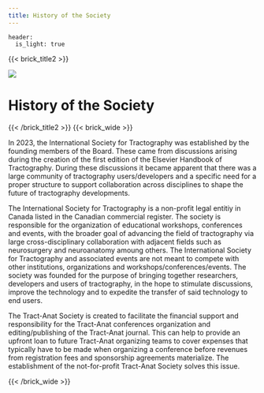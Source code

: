 ```yaml
---
title: History of the Society
---
```

```
header:
  is_light: true
```
{{< brick_title2 >}}

![](/uploads/photos/tractgoraphy_section.png)

# History of the Society

{{< /brick_title2 >}}
{{< brick_wide >}}

In 2023, the International Society for Tractography was established by the founding members of the Board. These came from discussions arising during the creation of the first edition of the Elsevier Handbook of Tractography.  During these discussions it became apparent that there was a large community of tractography users/developers and a specific need for a proper structure to support collaboration across disciplines to shape the future of tractography developments.

The International Society for Tractography is a non-profit legal entitiy in Canada listed in the Canadian commercial register.  The society is responsible for the organization of educational workshops, conferences and events, with the broader goal of advancing the field of tractography via large cross-disciplinary collaboration with adjacent fields such as neurosurgery and neuroanatomy amoung others. The International Society for Tractography and associated events are not meant to compete with other institutions, organizations and workshops/conferences/events. The society was founded for the purpose of bringing together researchers, developers and users of tractography, in the hope to stimulate discussions, improve the technology and to expedite the transfer of said technology to end users.

The Tract-Anat Society is created to facilitate the financial support and responsibility for the Tract-Anat conferences organization and editing/publishing of the Tract-Anat journal. This can help to provide an upfront loan to future Tract-Anat organizing teams to cover expenses that typically have to be made when organizing a conference before revenues from registration fees and sponsorship agreements materialize. The establishment of the not-for-profit Tract-Anat Society solves this issue.

{{< /brick_wide >}}